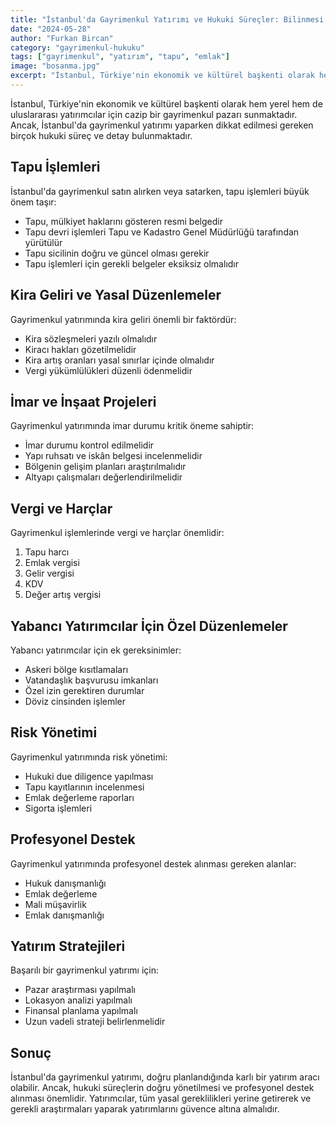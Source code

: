 ```yaml
---
title: "İstanbul'da Gayrimenkul Yatırımı ve Hukuki Süreçler: Bilinmesi Gerekenler"
date: "2024-05-28"
author: "Furkan Bircan"
category: "gayrimenkul-hukuku"
tags: ["gayrimenkul", "yatırım", "tapu", "emlak"]
image: "bosanma.jpg"
excerpt: "İstanbul, Türkiye'nin ekonomik ve kültürel başkenti olarak hem yerel hem de uluslararası yatırımcılar için cazip bir gayrimenkul pazarı sunmaktadır."
---
```


İstanbul, Türkiye'nin ekonomik ve kültürel başkenti olarak hem yerel hem de uluslararası yatırımcılar için cazip bir gayrimenkul pazarı sunmaktadır. Ancak, İstanbul'da gayrimenkul yatırımı yaparken dikkat edilmesi gereken birçok hukuki süreç ve detay bulunmaktadır.

## Tapu İşlemleri

İstanbul'da gayrimenkul satın alırken veya satarken, tapu işlemleri büyük önem taşır:

- Tapu, mülkiyet haklarını gösteren resmi belgedir
- Tapu devri işlemleri Tapu ve Kadastro Genel Müdürlüğü tarafından yürütülür
- Tapu sicilinin doğru ve güncel olması gerekir
- Tapu işlemleri için gerekli belgeler eksiksiz olmalıdır

## Kira Geliri ve Yasal Düzenlemeler

Gayrimenkul yatırımında kira geliri önemli bir faktördür:

- Kira sözleşmeleri yazılı olmalıdır
- Kiracı hakları gözetilmelidir
- Kira artış oranları yasal sınırlar içinde olmalıdır
- Vergi yükümlülükleri düzenli ödenmelidir

## İmar ve İnşaat Projeleri

Gayrimenkul yatırımında imar durumu kritik öneme sahiptir:

- İmar durumu kontrol edilmelidir
- Yapı ruhsatı ve iskân belgesi incelenmelidir
- Bölgenin gelişim planları araştırılmalıdır
- Altyapı çalışmaları değerlendirilmelidir

## Vergi ve Harçlar

Gayrimenkul işlemlerinde vergi ve harçlar önemlidir:

1. Tapu harcı
2. Emlak vergisi
3. Gelir vergisi
4. KDV
5. Değer artış vergisi

## Yabancı Yatırımcılar İçin Özel Düzenlemeler

Yabancı yatırımcılar için ek gereksinimler:

- Askeri bölge kısıtlamaları
- Vatandaşlık başvurusu imkanları
- Özel izin gerektiren durumlar
- Döviz cinsinden işlemler

## Risk Yönetimi

Gayrimenkul yatırımında risk yönetimi:

- Hukuki due diligence yapılması
- Tapu kayıtlarının incelenmesi
- Emlak değerleme raporları
- Sigorta işlemleri

## Profesyonel Destek

Gayrimenkul yatırımında profesyonel destek alınması gereken alanlar:

- Hukuk danışmanlığı
- Emlak değerleme
- Mali müşavirlik
- Emlak danışmanlığı

## Yatırım Stratejileri

Başarılı bir gayrimenkul yatırımı için:

- Pazar araştırması yapılmalı
- Lokasyon analizi yapılmalı
- Finansal planlama yapılmalı
- Uzun vadeli strateji belirlenmelidir

## Sonuç

İstanbul'da gayrimenkul yatırımı, doğru planlandığında karlı bir yatırım aracı olabilir. Ancak, hukuki süreçlerin doğru yönetilmesi ve profesyonel destek alınması önemlidir. Yatırımcılar, tüm yasal gereklilikleri yerine getirerek ve gerekli araştırmaları yaparak yatırımlarını güvence altına almalıdır.
